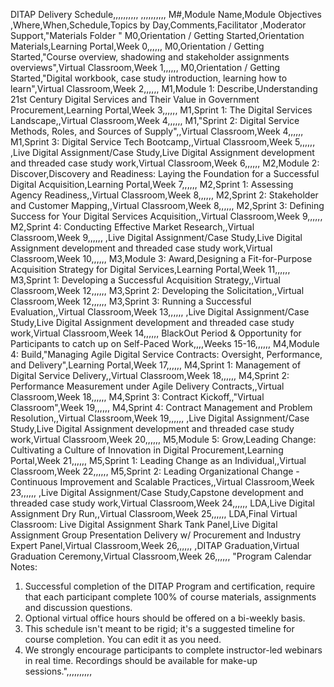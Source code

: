 DITAP Delivery Schedule,,,,,,,,,,
,,,,,,,,,,
M#,Module Name,Module  Objectives ,Where,When,Schedule,Topics by Day,Comments,Facilitator ,Moderator Support,"Materials 
Folder "
M0,Orientation / Getting Started,Orientation Materials,Learning Portal,Week 0,,,,,,
M0,Orientation / Getting Started,"Course overview, shadowing and stakeholder assignments overviews",Virtual Classroom,Week 1,,,,,,
M0,Orientation / Getting Started,"Digital workbook, case study introduction, learning how to learn",Virtual Classroom,Week 2,,,,,,
M1,Module 1: Describe,Understanding 21st Century Digital Services and Their Value in Government Procurement,Learning Portal,Week 3,,,,,,
M1,Sprint 1: The Digital Services Landscape,,Virtual Classroom,Week 4,,,,,,
M1,"Sprint 2: Digital Service Methods, Roles, and Sources of Supply",,Virtual Classroom,Week 4,,,,,,
M1,Sprint 3: Digital Service Tech Bootcamp,,Virtual Classroom,Week 5,,,,,,
,Live Digital Assignment/Case Study,Live Digital Assignment development and threaded case study work,Virtual Classroom,Week 6,,,,,,
M2,Module 2: Discover,Discovery and Readiness: Laying the Foundation for a Successful Digital Acquisition,Learning Portal,Week 7,,,,,,
M2,Sprint 1: Assessing Agency Readiness,,Virtual Classroom,Week 8,,,,,,
M2,Sprint 2: Stakeholder and Customer Mapping,,Virtual Classroom,Week 8,,,,,,
M2,Sprint 3: Defining Success for Your Digital Services Acquisition,,Virtual Classroom,Week 9,,,,,,
M2,Sprint 4: Conducting Effective Market Research,,Virtual Classroom,Week 9,,,,,,
,Live Digital Assignment/Case Study,Live Digital Assignment development and threaded case study work,Virtual Classroom,Week 10,,,,,,
M3,Module 3: Award,Designing a Fit-for-Purpose Acquisition Strategy for Digital Services,Learning Portal,Week 11,,,,,,
M3,Sprint 1: Developing a Successful Acquisition Strategy,,Virtual Classroom,Week 12,,,,,,
M3,Sprint 2: Developing the Solicitation,,Virtual Classroom,Week 12,,,,,,
M3,Sprint 3: Running a Successful Evaluation,,Virtual Classroom,Week 13,,,,,,
,Live Digital Assignment/Case Study,Live Digital Assignment development and threaded case study work,Virtual Classroom,Week 14,,,,,,
BlackOut Period & Opportunity for Participants to catch up on Self-Paced Work,,,,Weeks 15-16,,,,,,
M4,Module 4: Build,"Managing Agile Digital Service Contracts: Oversight, Performance, and Delivery",Learning Portal,Week 17,,,,,,
M4,Sprint 1: Management of Digital Service Delivery,,Virtual Classroom,Week 18,,,,,,
M4,Sprint 2: Performance Measurement under Agile Delivery Contracts,,Virtual Classroom,Week 18,,,,,,
M4,Sprint 3: Contract Kickoff,,"Virtual 
Classroom",Week 19,,,,,,
M4,Sprint 4: Contract Management and Problem Resolution,,Virtual Classroom,Week 19,,,,,,
,Live Digital Assignment/Case Study,Live Digital Assignment development and threaded case study work,Virtual Classroom,Week 20,,,,,,
M5,Module 5: Grow,Leading Change: Cultivating a Culture of Innovation in Digital Procurement,Learning Portal,Week 21,,,,,,
M5,Sprint 1: Leading Change as an Individual,,Virtual Classroom,Week 22,,,,,,
M5,Sprint 2: Leading Organizational Change - Continuous Improvement and Scalable Practices,,Virtual Classroom,Week 23,,,,,,
,Live Digital Assignment/Case Study,Capstone development and threaded case study work,Virtual Classroom,Week 24,,,,,,
LDA,Live Digital Assignment Dry Run,,Virtual Classroom,Week 25,,,,,,
LDA,Final Virtual Classroom: Live Digital Assignment Shark Tank Panel,Live Digital Assignment Group Presentation Delivery w/ Procurement and Industry Expert Panel,Virtual Classroom,Week 26,,,,,,
,DITAP Graduation,Virtual Graduation Ceremony,Virtual Classroom,Week 26,,,,,,
"Program Calendar Notes:
1. Successful completion of the DITAP Program and certification, require that each participant complete 100% of course materials, assignments and discussion questions.
2. Optional virtual office hours should be offered on a bi-weekly basis.
3. This schedule isn't meant to be rigid; it's a suggested timeline for course completion. You can edit it as you need.
4. We strongly encourage participants to complete instructor-led webinars in real time. Recordings should be available for make-up sessions.",,,,,,,,,,
